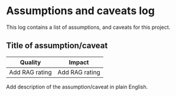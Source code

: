 # Assumptions and caveats log

This log contains a list of assumptions, and caveats for this project.

## Title of assumption/caveat

| Quality        | Impact         |
| -------------- | -------------- |
| Add RAG rating | Add RAG rating |

Add description of the assumption/caveat in plain English.

